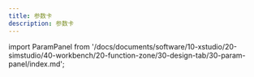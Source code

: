 ```yaml
---
title: 参数卡
description: 参数卡
---
```


import ParamPanel from '/docs/documents/software/10-xstudio/20-simstudio/40-workbench/20-function-zone/30-design-tab/30-param-panel/index.md';

<ParamPanel />
